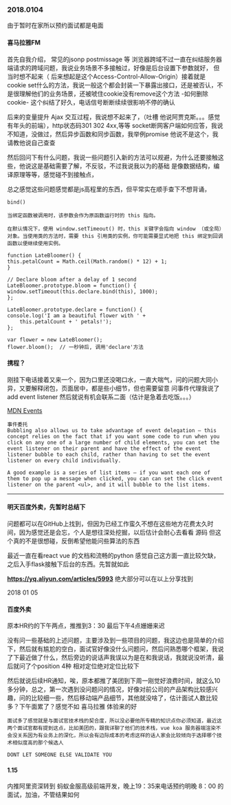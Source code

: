 
### 2018.0104

由于暂时在家所以预约面试都是电面

#### 喜马拉雅FM

首先自我介绍， 常见的jsonp postmissage 等 浏览器跨域不过一直在纠结服务器端请求的跨域问题，我说业务场景不多接触过，好像是后台设置下参数就好，
但当时想不起来（ 后来想起是这个Access-Control-Allow-Origin）接着就是cookie set什么的方法，我说一般这个都会封装一下暴露出接口，还是被否认，不是很理解他们的业务场景，还被唬住cookie没有remove这个方法 -如何删除cookie-
这个纠结了好久，电话信号断断续续很影响不停的确认

后来的变量提升 Ajax 交互过程，我说想不起来了，（吐槽 他说阿贾克斯。。。感觉有年头的前端），http状态码301 302 4xx,等等
socket断网客户端如何应答，我说不知道，没做过，然后异步函数和同步函数，我举例promise 他说不是这个，我请教他说自己查查

然后回问下有什么问题，我说一些问题引入新的方法可以规避，为什么还要接触这些，他说这是基础需要了解，不反驳，不过我说我以为的基础
是像数据结构，编译原理等等，感觉碰不到接触点，

总之感觉这些问题感觉都是js高程里的东西，但平常实在顺手查下不想背诵，

    bind()

    当绑定函数被调用时，该参数会作为原函数运行时的 this 指向。

    在默认情况下，使用 window.setTimeout() 时，this 关键字会指向 window （或全局）对象。当使用类的方法时，需要 this 引用类的实例，你可能需要显式地把 this 绑定到回调函数以便继续使用实例。

    function LateBloomer() {
    this.petalCount = Math.ceil(Math.random() * 12) + 1;
    }

    // Declare bloom after a delay of 1 second
    LateBloomer.prototype.bloom = function() {
    window.setTimeout(this.declare.bind(this), 1000);
    };

    LateBloomer.prototype.declare = function() {
    console.log('I am a beautiful flower with ' +
        this.petalCount + ' petals!');
    };

    var flower = new LateBloomer();
    flower.bloom();  // 一秒钟后, 调用'declare'方法

#### 携程？

刚挂下电话接着又来一个，因为口里还没喝口水，一直大喘气，问的问题大同小异，又要解释闭包，页面居中，都是些小细节，但也需要留意
问事件代理我说了add event listener 然后就说有机会联系二面（估计是急着去吃饭。。。）


[MDN Events](https://developer.mozilla.org/zh-CN/docs/Learn/JavaScript/Building_blocks/Events/  "MDN")

    事件委托
    Bubbling also allows us to take advantage of event delegation — this concept relies on the fact that if you want some code to run when you click on any one of a large number of child elements, you can set the event listener on their parent and have the effect of the event listener bubble to each child, rather than having to set the event listener on every child individually.

    A good example is a series of list items — if you want each one of them to pop up a message when clicked, you can can set the click event listener on the parent <ul>, and it will bubble to the list items.

- - -
#### 明天百度外卖，先暂时总结下   

问题都可以在GitHub上找到，但因为已经工作蛮久不想在这些地方花费太久时间，因为感觉还是会忘，个人是想往深处挖掘，以后估计会耐心去看看 源码 但这个真的不是很想碰，反倒希望他能问些算法的东西

最近一直在看react vue 的文档和流畅的python 感觉自己这方面一直比较欠缺，之后入手flask接触下后台的东西。先暂就如此


   **https://yq.aliyun.com/articles/5993** 
   绝大部分可以在以上分享找到




2018 01 05 

#### 百度外卖

原本HR约的下午两点，推推到3：30 最后下午4点姗姗来迟

没有问一些基础的上述问题，主要涉及到一些项目的问题，我这边也是简单的介绍下，然后就有尴尬的空白，面试官好像没什么问题问，然后问熟悉哪个框架，我说了下最近做了什么，然后旁边的说话声我误以为是在和我说话，我就说没听清，最后就问了个position 4种  相对定位绝对定位比较下

然后就说后续HR通知，唉，原本都推了美团到下周一刚觉好浪费时间，就这么10多分钟，总之，第一次遇到没问题问的情况，好像对前公司的产品架构比较感兴趣，问的比较细一些，然后移动端产品细节，其他就没啥了，估计面试人数比较多？下午面累了？感觉不如 喜马拉雅 体验来的好




    面试多了感觉就是与面试官技术栈的契合度，所以没必要他所专精的知识点你必须知道，最近这两个面试官都有提到这点，比如美团的，跟我详聊了他们的技术栈，vue koa 服务器端渲染不会没关系因为有业务上的深化，所以会有边际成本的考虑这样的话人家会比较倾向于选择哪个技术相似度高的那个候选人

    DONT LET SOMEONE ELSE VALIDATE YOU


#### 1.15

  内推阿里资深转到 蚂蚁金服高级前端开发，晚上19：35来电话预约明晚 8：00 的面试，加油，不管结果如何



